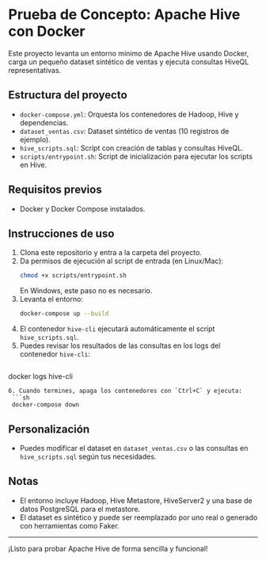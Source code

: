 # Prueba de Concepto: Apache Hive con Docker

Este proyecto levanta un entorno mínimo de Apache Hive usando Docker, carga un pequeño dataset sintético de ventas y ejecuta consultas HiveQL representativas.

## Estructura del proyecto

- `docker-compose.yml`: Orquesta los contenedores de Hadoop, Hive y dependencias.
- `dataset_ventas.csv`: Dataset sintético de ventas (10 registros de ejemplo).
- `hive_scripts.sql`: Script con creación de tablas y consultas HiveQL.
- `scripts/entrypoint.sh`: Script de inicialización para ejecutar los scripts en Hive.

## Requisitos previos
- Docker y Docker Compose instalados.

## Instrucciones de uso

1. Clona este repositorio y entra a la carpeta del proyecto.
2. Da permisos de ejecución al script de entrada (en Linux/Mac):
   ```sh
   chmod +x scripts/entrypoint.sh
   ```
   En Windows, este paso no es necesario.
3. Levanta el entorno:
   ```sh
   docker-compose up --build
   ```
4. El contenedor `hive-cli` ejecutará automáticamente el script `hive_scripts.sql`.
5. Puedes revisar los resultados de las consultas en los logs del contenedor `hive-cli`:
   ```sh
 docker logs hive-cli
  ```
6. Cuando termines, apaga los contenedores con `Ctrl+C` y ejecuta:
   ```sh
   docker-compose down
   ```

## Personalización
- Puedes modificar el dataset en `dataset_ventas.csv` o las consultas en `hive_scripts.sql` según tus necesidades.

## Notas
- El entorno incluye Hadoop, Hive Metastore, HiveServer2 y una base de datos PostgreSQL para el metastore.
- El dataset es sintético y puede ser reemplazado por uno real o generado con herramientas como Faker.

---

¡Listo para probar Apache Hive de forma sencilla y funcional!
